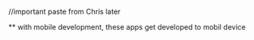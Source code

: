 //important paste from Chris later

** with mobile development, these apps get developed to mobil device
